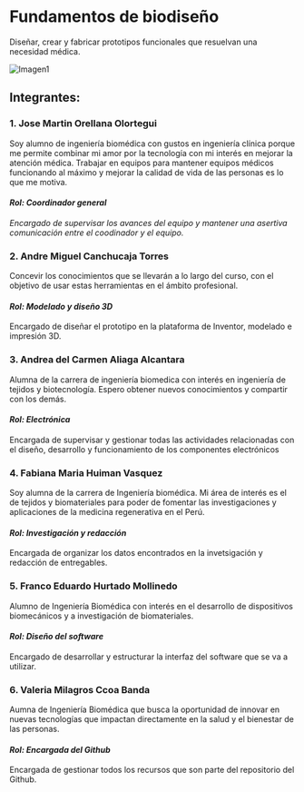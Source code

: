 # Fundamentos de biodiseño
Diseñar, crear y fabricar prototipos funcionales que resuelvan una necesidad médica.

![Imagen1](https://github.com/Valeri0206/Fundamentos-de-Biodise-o/assets/164528953/d6ca5e41-d2d8-473f-9c2e-41bf1e27fa30)

## Integrantes:
### 1. Jose Martin Orellana Olortegui

Soy alumno de ingeniería biomédica con gustos en ingeniería clínica porque me permite combinar mi amor por la tecnología con mi interés en mejorar la atención médica. Trabajar en equipos para mantener equipos médicos funcionando al máximo y mejorar la calidad de vida de las personas es lo que me motiva.

   #### *Rol: Coordinador general*
   *Encargado de supervisar los avances del equipo y mantener una asertiva comunicación entre el coodinador y el equipo.*

### 2. Andre Miguel Canchucaja Torres

Concevir los conocimientos que se llevarán a lo largo del curso, con el objetivo de usar estas herramientas en el ámbito profesional.

   #### *Rol: Modelado y diseño 3D*

   Encargado de diseñar el prototipo en la plataforma de Inventor, modelado e impresión 3D.

### 3. Andrea del Carmen Aliaga Alcantara

Alumna de la carrera de ingeniería biomedica con interés en ingeniería de tejidos y biotecnología. Espero obtener nuevos conocimientos y compartir con los demás.

   #### *Rol: Electrónica*
   
   Encargada de supervisar y gestionar todas las actividades relacionadas con el diseño, desarrollo y funcionamiento de los componentes electrónicos

### 4. Fabiana Maria Huiman Vasquez

Soy alumna de la carrera de Ingeniería biomédica. Mi área de interés es el de tejidos y biomateriales para poder de fomentar las investigaciones y aplicaciones de la medicina regenerativa en el Perú.

   #### *Rol: Investigación y redacción*

   Encargada de organizar los datos encontrados en la invetsigación y redacción de entregables.

### 5. Franco Eduardo Hurtado Mollinedo

Alumno de Ingeniería Biomédica con interés en el desarrollo de dispositivos biomecánicos y a investigación de biomateriales.
 
   #### *Rol: Diseño del software*

   Encargado de desarrollar y estructurar la interfaz del software que se va a utilizar.
   
### 6. Valeria Milagros Ccoa Banda 

  Aumna de Ingeniería Biomédica que busca la oportunidad de innovar en nuevas tecnologías que impactan directamente en la salud y el bienestar de las personas.

   #### *Rol: Encargada del Github*
   
   Encargada de gestionar todos los recursos que son parte del repositorio del Github.
   
